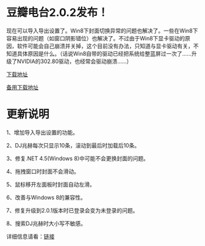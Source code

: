 # 豆瓣电台2.0.2发布！

现在可以导入导出设置了。Win8下封面切换异常的问题也解决了。一些在Win8下容易出现的问题（如窗口阴影错位）也解决了。不过由于Win8下显卡驱动的原因，软件可能会自己崩溃并关掉，这个目前没有办法，只知道与显卡驱动有关，不知道具体原因是什么。（话说Win8自带的驱动已经把系统给整蓝屏过一次了……升级了NVIDIA的302.80驱动，也经常会驱动崩溃……）

[下载地址](http://doubanfmcloud-client.stor.sinaapp.com/DoubanFMSetup_2.0.2.exe)

[备用下载地址](http://dl.dbank.com/c0aq5bsqdf)

# 更新说明

1、增加导入导出设置的功能。

2、DJ兆赫每次只显示10条，滚动到最后时加载后10条。

3、修复.NET 4.5(Windows 8)中可能不会更换封面的问题。

4、拖拽窗口时封面不会滑动。

5、鼠标移开左面板时封面自动左滑。

6、改善与Windows 8的兼容性。

7、修复升级到2.0.1版本时已登录会变为未登录的问题。

8、搜索DJ兆赫时大小写不敏感。

详细信息请看：[链接](/article/doubanfm)
